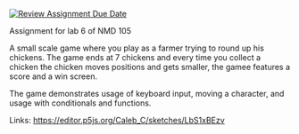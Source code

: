 [![Review Assignment Due Date](https://classroom.github.com/assets/deadline-readme-button-8d59dc4de5201274e310e4c54b9627a8934c3b88527886e3b421487c677d23eb.svg)](https://classroom.github.com/a/2m6ACNyG)

Assignment for lab 6 of NMD 105

A small scale game where you play as a farmer trying to round up his chickens. The game ends at 7 chickens and every
time you collect a chicken the chicken moves positions and gets smaller, the gamee features a score and a win screen.

The game demonstrates usage of keyboard input, moving a character, and usage with conditionals and functions.

Links:
https://editor.p5js.org/Caleb_C/sketches/LbS1xBEzv
